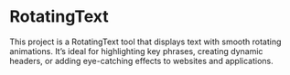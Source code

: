 # RotatingText
This project is a RotatingText tool that displays text with smooth rotating animations. It’s ideal for highlighting key phrases, creating dynamic headers, or adding eye-catching effects to websites and applications.
